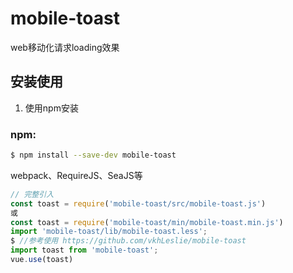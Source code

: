 # mobile-toast
 
web移动化请求loading效果


## 安装使用
1. 使用npm安装

### npm:
``` bash
$ npm install --save-dev mobile-toast
```

webpack、RequireJS、SeaJS等

``` javascript
// 完整引入
const toast = require('mobile-toast/src/mobile-toast.js')
或
const toast = require('mobile-toast/min/mobile-toast.min.js')
import 'mobile-toast/lib/mobile-toast.less';
$ //参考使用 https://github.com/vkhLeslie/mobile-toast
import toast from 'mobile-toast';
vue.use(toast)
```


